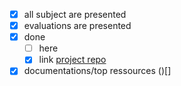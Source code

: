 - [x] all subject are presented
- [x] evaluations are presented
- [x] done
  - [ ] here
  - [x] link [project repo](https://github.com/mohaslimani/minishell)
- [x] documentations/top ressources ()[]
